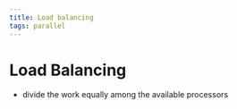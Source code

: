 ```yaml
---
title: Load balancing
tags: parallel 
---
```


# Load Balancing
- divide the work equally among the available processors


















